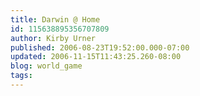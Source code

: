 ```yaml
---
title: Darwin @ Home
id: 115638895356707809
author: Kirby Urner
published: 2006-08-23T19:52:00.000-07:00
updated: 2006-11-15T11:43:25.260-08:00
blog: world_game
tags: 
---
```


